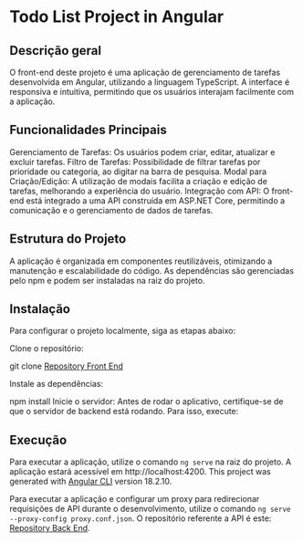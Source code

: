 # Todo List Project in Angular

## Descrição geral

O front-end deste projeto é uma aplicação de gerenciamento de tarefas desenvolvida em Angular, utilizando a linguagem TypeScript. A interface é responsiva e intuitiva, permitindo que os usuários interajam facilmente com a aplicação.

## Funcionalidades Principais

Gerenciamento de Tarefas: Os usuários podem criar, editar, atualizar e excluir tarefas.
Filtro de Tarefas: Possibilidade de filtrar tarefas por prioridade ou categoria, ao digitar na barra de pesquisa.
Modal para Criação/Edição: A utilização de modais facilita a criação e edição de tarefas, melhorando a experiência do usuário.
Integração com API: O front-end está integrado a uma API construída em ASP.NET Core, permitindo a comunicação e o gerenciamento de dados de tarefas.

## Estrutura do Projeto
A aplicação é organizada em componentes reutilizáveis, otimizando a manutenção e escalabilidade do código. As dependências são gerenciadas pelo npm e podem ser instaladas na raiz do projeto.

## Instalação

Para configurar o projeto localmente, siga as etapas abaixo:

Clone o repositório:

git clone [Repository Front End](https://github.com/larissabpaz/todo-list-app-angular)

Instale as dependências:

npm install Inicie o servidor: Antes de rodar o aplicativo, certifique-se de que o servidor de backend está rodando. Para isso, execute:

## Execução
Para executar a aplicação, utilize o comando `ng serve` na raiz do projeto. A aplicação estará acessível em http://localhost:4200.
This project was generated with [Angular CLI](https://github.com/angular/angular-cli) version 18.2.10. 

Para executar a aplicação e configurar um proxy para redirecionar requisições de API durante o desenvolvimento, utilize o comando `ng serve --proxy-config proxy.conf.json`. O repositório referente a API é este: [Repository Back End](https://github.com/larissabpaz/TodoAngularApi).
